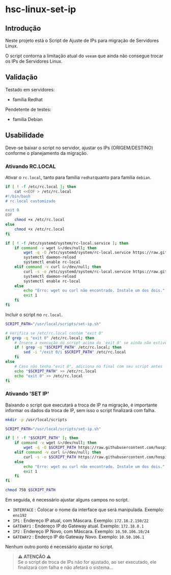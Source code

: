 # hsc-linux-set-ip
## Introdução
Neste projeto está o Script de Ajuste de IPs para migração de Servidores Linux.

O script contorna a limitação atual do `veeam` que ainda não consegue trocar os IPs de Servidores Linux.

## Validação
Testado em servidores:
- família Redhat

Pendetente de testes:
- familia Debian

## Usabilidade
Deve-se baixar o script no servidor, ajustar os IPs (ORIGEM/DESTINO) conforme o planejamento da migração.

### Ativando RC.LOCAL
Ativar o `rc.local`, tanto para família `redhat`quanto para família `debian`.

```bash
if [ ! -f /etc/rc.local ]; then
    cat <<EOF > /etc/rc.local
#!/bin/bash
# rc.local customizado

exit 0
EOF
    chmod +x /etc/rc.local
else
    chmod +x /etc/rc.local
fi
```

```bash
if [ ! -f /etc/systemd/system/rc-local.service ]; then
    if command -v wget &>/dev/null; then
        wget -q -O /etc/systemd/system/rc-local.service https://raw.githubusercontent.com/hospitalsaocamilo/hsc-linux-set-ip/refs/heads/main/file/rc-local.service
        systemctl daemon-reload
        systemctl enable rc-local
    elif command -v curl &>/dev/null; then
        curl -s -o /etc/systemd/system/rc-local.service https://raw.githubusercontent.com/hospitalsaocamilo/hsc-linux-set-ip/refs/heads/main/file/rc-local.service
        systemctl daemon-reload
        systemctl enable rc-local        
    else
        echo "Erro: wget ou curl não encontrado. Instale um dos dois."
        exit 1
    fi
fi
```

Incluir o script no `rc.local`.

```bash
SCRIPT_PATH="/usr/local/scripts/set-ip.sh"

# Verifica se /etc/rc.local contém "exit 0"
if grep -q "exit 0" /etc/rc.local; then
    # Insere a execução do script acima do 'exit 0' se ainda não estiver lá
    if ! grep -q "$SCRIPT_PATH" /etc/rc.local; then
        sed -i "/exit 0/i $SCRIPT_PATH" /etc/rc.local
    fi
else
    # Caso não tenha "exit 0", adiciona no final com seu script antes
    echo "$SCRIPT_PATH" >> /etc/rc.local
    echo "exit 0" >> /etc/rc.local
fi
```
### Ativando 'SET IP'

Baixando o script que executará a troca de IP na migração, é importante informar os dados da troca de IP, sem isso o script finalizará com falha.

```bash
mkdir -p /usr/local/scripts

SCRIPT_PATH="/usr/local/scripts/set-ip.sh"

if [ ! -f "$SCRIPT_PATH" ]; then
    if command -v wget &>/dev/null; then
        wget -q -O $SCRIPT_PATH https://raw.githubusercontent.com/hospitalsaocamilo/hsc-linux-set-ip/refs/heads/main/file/set-ip.sh
    elif command -v curl &>/dev/null; then
        curl -s -o $SCRIPT_PATH https://raw.githubusercontent.com/hospitalsaocamilo/hsc-linux-set-ip/refs/heads/main/file/set-ip.sh
    else
        echo "Erro: wget ou curl não encontrado. Instale um dos dois."
        exit 1
    fi
fi

chmod 750 $SCRIPT_PATH
```
Em seguida, é necessário ajustar alguns campos no script.

- `INTERFACE` : Colocar o nome da interface que será manipulada. Exemplo: `ens192`
- `IP1` : Endereço IP atual, com Máscara. Exemplo: `172.18.2.150/22` 
- `GATEWAY1` : Endereço IP do Gateway atual. Exemplo: `172.18.0.1`
- `IP2` : Endereço IP Novo, com Máscara. Exemplo: `10.50.106.10/24`
- `GATEWAY2` : Enderço IP do Gateway Novo. Exemplo: `10.50.106.1`

Nenhum outro ponto é necessário ajustar no script.

> **:warning: ATENÇÃO :warning:**  
Se o script de troca de IPs não for ajustado, ao ser executado, ele finalizará com falha e não afetará o sistema... 


